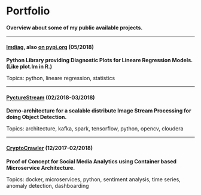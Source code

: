 # Portfolio

**Overview about some of my public available projects.**

---

#### [lmdiag](https://github.com/dynobo/lmdiag), also [on pypi.org](https://pypi.org/project/lmdiag/) (05/2018)
**Python Library providing Diagnostic Plots for Lineare Regression Models. (Like plot.lm in R.)**

Topics: python, lineare regression, statistics

---

#### [PyctureStream](https://github.com/dynobo/PyctureStream) (02/2018-03/2018)
**Demo-architecture for a scalable distribute Image Stream Processing for doing Object Detection.**

Topics: architecture, kafka, spark, tensorflow, python, opencv, cloudera

---

#### [CryptoCrawler](https://github.com/dynobo/CryptoCrawler) (12/2017-02/2018)
**Proof of Concept for Social Media Analytics using Container based Microservice Architecture.**

Topics: docker, microservices, python, sentiment analysis, time series, anomaly detection, dashboarding
